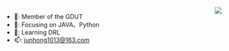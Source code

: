 <img align="right" src="https://github-readme-stats.vercel.app/api?username=jiong952&show_icons=true&icon_color=CE1D2D&text_color=0052CC&bg_color=ffffff&hide_title=true" />

- 🐏: Member of the GDUT
- 👀: Focusing on  JAVA、Python
- 🌱: Learning DRL
- 📫: junhong1013@163.com

